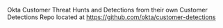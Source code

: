 Okta Customer Threat Hunts and Detections from their own Customer Detections Repo located at https://github.com/okta/customer-detections
